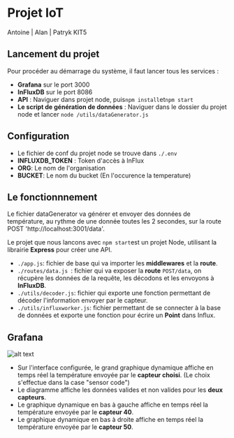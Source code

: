 ﻿# Projet IoT
Antoine | Alan | Patryk KIT5
## Lancement du projet

Pour procéder au démarrage du système, il faut lancer tous les services :
 - **Grafana** sur le port 3000
 - **InFluxDB** sur le port 8086
 - **API** : Naviguer dans projet node, puis`npm install`et`npm start`
 - **Le script de génération de données** : Naviguer dans le dossier du projet node et lancer `node /utils/dataGenerator.js`

## Configuration

 - Le fichier de conf du projet node se trouve dans `./.env`
 - **INFLUXDB_TOKEN** : Token d'accès à InFlux
 - **ORG**: Le nom de l'organisation
 - **BUCKET**: Le nom du bucket (En l'occurence la temperature)


## Le fonctionnnement

Le fichier dataGenerator va générer et envoyer des données de température, au rythme de une donnée toutes les 2 secondes, sur la route POST 'http://localhost:3001/data'.

Le projet que nous lancons avec `npm start`est un projet Node, utilisant la librairie **Express** pour créer une API.

 - `./app.js`: fichier de base qui va importer les **middlewares** et la **route**.
 - `./routes/data.js `: fichier qui va exposer la **route** `POST/data`, on récupère les données de la requête, les décodons et les envoyons à **InFluxDB**.
 - `./utils/decoder.js`: fichier qui exporte une fonction permettant de décoder l'information envoyer par le capteur.
 - `./utils/influxworker.js`: fichier permettant de se connecter à la base de données et exporte une fonction pour écrire un **Point** dans Influx.

## Grafana

![alt text](https://github.com/antoine-anthime/projetIoT/tree/master/public/grafana.png?raw=true)

- Sur l'interface configurée, le grand graphique dynamique affiche en temps réel la température envoyée par le **capteur choisi**. (Le choix s'effectue dans la case "sensor code")
- Le diagramme affiche les données valides et non valides pour les **deux capteurs**.
- Le graphique dynamique en bas à gauche affiche en temps réel la température envoyée par le **capteur 40**.
- Le graphique dynamique en bas à droite affiche en temps réel la température envoyée par le **capteur 50**.


